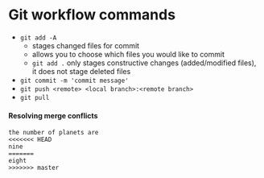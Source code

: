 Git workflow commands
=

- `git add -A`
  - stages changed files for commit
  - allows you to choose which files you would like to commit
  - `git add .` only stages constructive changes (added/modified files), it does not stage deleted files
- `git commit -m 'commit message'`
- `git push <remote> <local branch>:<remote branch>`
- `git pull`


#### Resolving merge conflicts
```
the number of planets are
<<<<<<< HEAD
nine
=======
eight
>>>>>>> master
```
